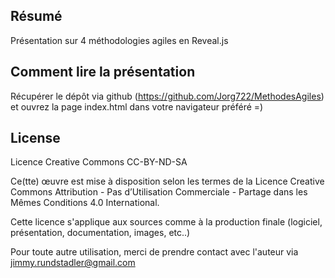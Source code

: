 ## Résumé

Présentation sur 4 méthodologies agiles en Reveal.js

## Comment lire la présentation

Récupérer le dépôt via github (https://github.com/Jorg722/MethodesAgiles) et ouvrez la page index.html dans votre navigateur préféré =)

## License

Licence Creative Commons CC-BY-ND-SA

Ce(tte) œuvre est mise à disposition selon les termes de la Licence Creative Commons Attribution - Pas d’Utilisation Commerciale - Partage dans les Mêmes Conditions 4.0 International.

Cette licence s'applique aux sources comme à la production finale (logiciel, présentation, documentation, images, etc..)

Pour toute autre utilisation, merci de prendre contact avec l'auteur via jimmy.rundstadler@gmail.com
